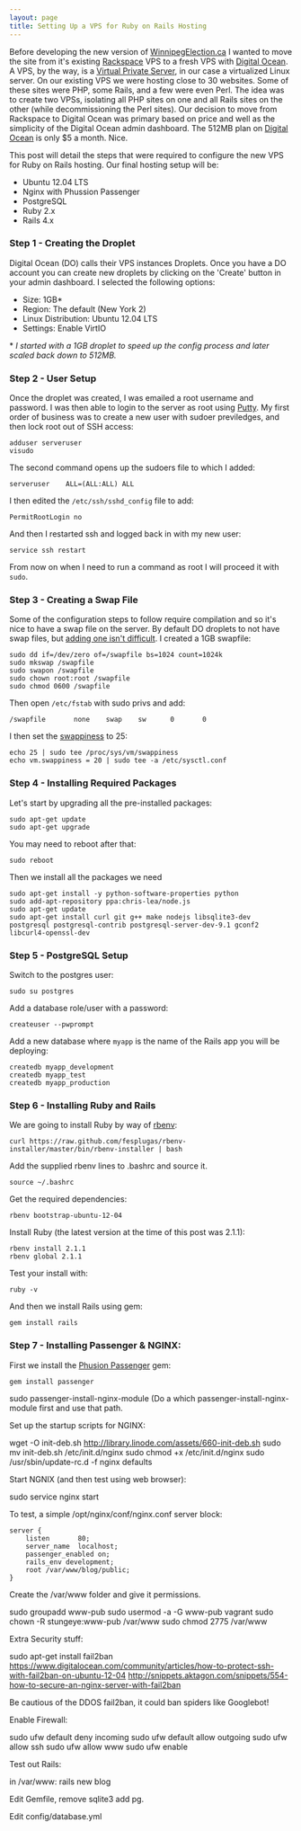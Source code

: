 ```yaml
---
layout: page
title: Setting Up a VPS for Ruby on Rails Hosting
---
```


Before developing the new version of [WinnipegElection.ca](http://winnipegelection.ca) I wanted to move the site from it's existing [Rackspace](http://www.rackspace.com) VPS to a fresh VPS with [Digital Ocean]( https://www.digitalocean.com/?refcode=9c57a647fd20). A VPS, by the way, is a [Virtual Private Server](https://en.wikipedia.org/wiki/Virtual_private_server), in our case a virtualized Linux server. On our existing VPS we were hosting close to 30 websites. Some of these sites were PHP, some Rails, and a few were even Perl. The idea was to create two VPSs, isolating all PHP sites on one and all Rails sites on the other (while decommissioning the Perl sites). Our decision to move from Rackspace to Digital Ocean was primary based on price and well as the simplicity of the Digital Ocean admin dashboard. The 512MB plan on [Digital Ocean]( https://www.digitalocean.com/?refcode=9c57a647fd20) is only $5 a month. Nice.

This post will detail the steps that were required to configure the new VPS for Ruby on Rails hosting. Our final hosting setup will be:

* Ubuntu 12.04 LTS
* Nginx with Phussion Passenger
* PostgreSQL
* Ruby 2.x
* Rails 4.x

### Step 1 - Creating the Droplet

Digital Ocean (DO) calls their VPS instances Droplets. Once you have a DO account you can create new droplets by clicking on the 'Create' button in your admin dashboard. I selected the following options:

* Size: 1GB\*
* Region: The default (New York 2)
* Linux Distribution: Ubuntu 12.04 LTS
* Settings: Enable VirtIO

\* *I started with a 1GB droplet to speed up the config process and later scaled back down to 512MB.*

### Step 2 - User Setup 

Once the droplet was created, I was emailed a root username and password. I was then able to login to the server as root using [Putty](http://www.chiark.greenend.org.uk/~sgtatham/putty/). My first order of business was to create a new user with sudoer previledges, and then lock root out of SSH access:

    adduser serveruser
    visudo

The second command opens up the sudoers file to which I added:

    serveruser    ALL=(ALL:ALL) ALL

I then edited the `/etc/ssh/sshd_config` file to add:

    PermitRootLogin no

And then I restarted ssh and logged back in with my new user:

    service ssh restart

From now on when I need to run a command as root I will proceed it with `sudo`.

### Step 3 - Creating a Swap File

Some of the configuration steps to follow require compilation and so it's nice to have a swap file on the server. By default DO droplets to not have swap files, but [adding one isn't difficult](https://www.digitalocean.com/community/articles/how-to-add-swap-on-ubuntu-12-04). I created a 1GB swapfile:

    sudo dd if=/dev/zero of=/swapfile bs=1024 count=1024k
    sudo mkswap /swapfile
    sudo swapon /swapfile
    sudo chown root:root /swapfile
    sudo chmod 0600 /swapfile

Then open `/etc/fstab` with sudo privs and add:

    /swapfile       none    swap    sw      0       0 

I then set the [swappiness](https://help.ubuntu.com/community/SwapFaq#What_is_swappiness_and_how_do_I_change_it.3F) to 25:

    echo 25 | sudo tee /proc/sys/vm/swappiness
    echo vm.swappiness = 20 | sudo tee -a /etc/sysctl.conf

### Step 4 - Installing Required Packages

Let's start by upgrading all the pre-installed packages:

    sudo apt-get update
    sudo apt-get upgrade

You may need to reboot after that:

    sudo reboot

Then we install all the packages we need 

    sudo apt-get install -y python-software-properties python
    sudo add-apt-repository ppa:chris-lea/node.js
    sudo apt-get update
    sudo apt-get install curl git g++ make nodejs libsqlite3-dev postgresql postgresql-contrib postgresql-server-dev-9.1 gconf2 libcurl4-openssl-dev

### Step 5 - PostgreSQL Setup

Switch to the postgres user:

    sudo su postgres

Add a database role/user with a password:

    createuser --pwprompt

Add a new database where `myapp` is the name of the Rails app you will be deploying:

    createdb myapp_development
    createdb myapp_test
    createdb myapp_production

### Step 6 - Installing Ruby and Rails

We are going to install Ruby by way of [rbenv](https://github.com/sstephenson/rbenv):

    curl https://raw.github.com/fesplugas/rbenv-installer/master/bin/rbenv-installer | bash

Add the supplied rbenv lines to .bashrc and source it.

    source ~/.bashrc

Get the required dependencies:

    rbenv bootstrap-ubuntu-12-04

Install Ruby (the latest version at the time of this post was 2.1.1):

    rbenv install 2.1.1
    rbenv global 2.1.1

Test your install with:

    ruby -v

And then we install Rails using gem:

    gem install rails

### Step 7 - Installing Passenger & NGINX:

First we install the [Phusion Passenger](https://www.phusionpassenger.com/) gem:

    gem install passenger 
  sudo passenger-install-nginx-module (Do a which passenger-install-nginx-module first and use that path.

Set up the startup scripts for NGINX:

  wget -O init-deb.sh http://library.linode.com/assets/660-init-deb.sh
  sudo mv init-deb.sh /etc/init.d/nginx
  sudo chmod +x /etc/init.d/nginx
  sudo /usr/sbin/update-rc.d -f nginx defaults

Start NGNIX (and then test using web browser):

  sudo service nginx start


To test, a simple /opt/nginx/conf/nginx.conf server block:

    server {
        listen       80;
        server_name  localhost;
        passenger_enabled on;
        rails_env development;
        root /var/www/blog/public;
    }

Create the /var/www folder and give it permissions.

  sudo groupadd www-pub
  sudo usermod -a -G www-pub vagrant 
  sudo chown -R stungeye:www-pub /var/www
  sudo chmod 2775 /var/www


Extra Security stuff:

  sudo apt-get install fail2ban
  https://www.digitalocean.com/community/articles/how-to-protect-ssh-with-fail2ban-on-ubuntu-12-04
  http://snippets.aktagon.com/snippets/554-how-to-secure-an-nginx-server-with-fail2ban

  Be cautious of the DDOS fail2ban, it could ban spiders like Googlebot!

Enable Firewall:

  sudo ufw default deny incoming
  sudo ufw default allow outgoing
  sudo ufw allow ssh
  sudo ufw allow www
  sudo ufw enable

Test out Rails:

in /var/www: rails new blog

Edit Gemfile, remove sqlite3 add pg.

Edit config/database.yml





